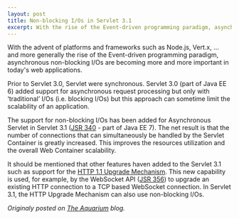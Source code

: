```yaml
---
layout: post
title: Non-blocking I/Os in Servlet 3.1
excerpt: With the rise of the Event-driven programming paradigm, asynchronous non-blocking I/Os are becoming more and more important...
---
```



With the advent of platforms and frameworks such as Node.js, Vert.x, ... and more generally the rise of the Event-driven programming paradigm, asynchronous non-blocking I/Os are becoming more and more important in today's web applications.

Prior to Servlet 3.0, Servlet were synchronous. Servlet 3.0 (part of Java EE 6) added support for asynchronous request processing but only with ‘traditional’ I/Os (i.e. blocking I/Os) but this approach can sometime limit the scalability of an application.

The support for non-blocking I/Os has been added for Asynchronous Servlet in Servlet 3.1 ([JSR 340](https://jcp.org/en/jsr/detail?id=340) - part of Java EE 7). The net result is that the number of connections that can simultaneously be handled by the Servlet Container is greatly increased. This
improves the resources utilization and the overall Web Container scalability.

It should be mentioned that other features haven added to the Servlet 3.1 such as support for the [HTTP 1.1 Upgrade Mechanism](http://en.wikipedia.org/wiki/HTTP/1.1_Upgrade_header). This new capability is used, for example, by the WebSocket API ([JSR 356](https://jcp.org/en/jsr/detail?id=356)) to upgrade an existing HTTP connection to a TCP based WebSocket connection. In Servlet 3.1, the HTTP Upgrade Mechanism can also use non-blocking I/Os.


*Originaly posted on [The Aquarium](https://blogs.oracle.com/theaquarium/non-blocking-ios-in-servlet-31) blog.*
